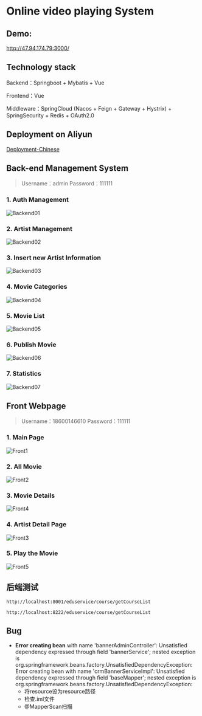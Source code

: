 # Online video playing System

## Demo:

http://47.94.174.79:3000/

## Technology stack

Backend：Springboot + Mybatis + Vue

Frontend：Vue

Middleware：SpringCloud (Nacos + Feign + Gateway + Hystrix) + SpringSecurity + Redis + OAuth2.0

## Deployment on Aliyun

[Deployment-Chinese](./Deployment.md)

## Back-end Management System

> Username：admin Password：111111

### 1. Auth Management

![Backend01](https://raw.githubusercontent.com/TWDH/Leetcode-From-Zero/pictures/img/Backend01.png)

### 2. Artist Management

![Backend02](https://raw.githubusercontent.com/TWDH/Leetcode-From-Zero/pictures/img/Backend02.png)

### 3. Insert new Artist Information

![Backend03](https://raw.githubusercontent.com/TWDH/Leetcode-From-Zero/pictures/img/Backend03.png)

### 4. Movie Categories

![Backend04](https://raw.githubusercontent.com/TWDH/Leetcode-From-Zero/pictures/img/Backend04.png)

### 5. Movie List

![Backend05](https://raw.githubusercontent.com/TWDH/Leetcode-From-Zero/pictures/img/Backend05.png)

### 6. Publish Movie

![Backend06](https://raw.githubusercontent.com/TWDH/Leetcode-From-Zero/pictures/img/Backend06.png)

### 7. Statistics

![Backend07](https://raw.githubusercontent.com/TWDH/Leetcode-From-Zero/pictures/img/Backend07.png)

## 

## Front Webpage

> Username：18600146610 Password：111111

### 1. Main Page

![Front1](https://raw.githubusercontent.com/TWDH/Leetcode-From-Zero/pictures/img/Front1.png)

### 2. All Movie

![Front2](https://raw.githubusercontent.com/TWDH/Leetcode-From-Zero/pictures/img/Front2.png)

### 3. Movie Details

![Front4](https://raw.githubusercontent.com/TWDH/Leetcode-From-Zero/pictures/img/Front4.png)

### 4. Artist Detail Page

![Front3](https://raw.githubusercontent.com/TWDH/Leetcode-From-Zero/pictures/img/Front3.png)

### 5. Play the Movie

![Front5](https://raw.githubusercontent.com/TWDH/Leetcode-From-Zero/pictures/img/Front5.png)

## 后端测试

`http://localhost:8001/eduservice/course/getCourseList`

`http://localhost:8222/eduservice/course/getCourseList`























## Bug

- **Error creating bean** with name 'bannerAdminController': Unsatisfied dependency expressed through field 'bannerService'; nested exception is org.springframework.beans.factory.UnsatisfiedDependencyException: Error creating bean with name 'crmBannerServiceImpl': Unsatisfied dependency expressed through field 'baseMapper'; nested exception is org.springframework.beans.factory.UnsatisfiedDependencyException: 
  - 将resource设为resource路径
  - 检查.iml文件
  - @MapperScan扫描

